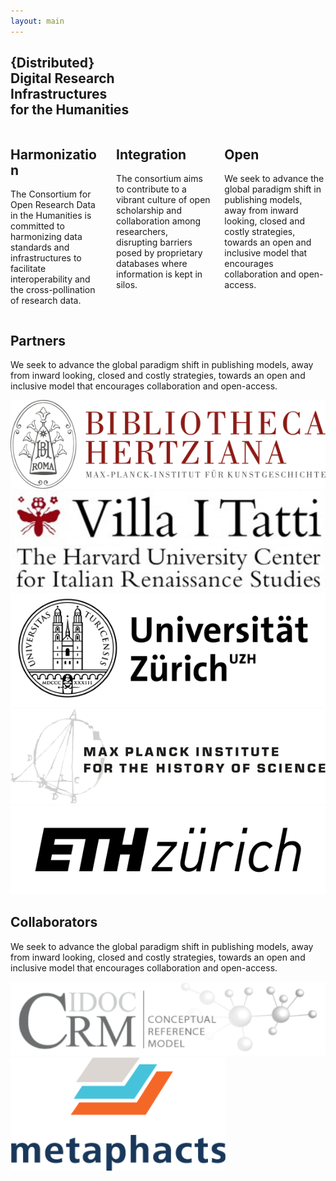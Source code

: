 ```yaml
---
layout: main
---
```

<main class="home">
	<div class="container">
		<section class="home-section" id="info">
			<div class="section-title">
				<h1>{Distributed} <br>Digital Research <br>Infrastructures <br>for the Humanities</h1>
			</div>
			<div class="columns">
				<div class="column info-widget">
					<span class="fas fa-code-branch"></span>
					<h2>Harmonization</h2>
					<p>The Consortium for Open Research Data in the Humanities is committed to harmonizing data standards and infrastructures to facilitate interoperability and the cross-pollination of research data.</p>
				</div>
				<div class="column info-widget">
					<span class="fas fa-sitemap"></span>
					<h2>Integration</h2>
					<p>The consortium aims to contribute to a vibrant culture of open scholarship and collaboration among researchers, disrupting barriers posed by proprietary databases where information is kept in silos.</p>
				</div>
				<div class="column info-widget">
					<span class="fas fa-lock-open"></span>
					<h2>Open</h2>
					<p>We seek to advance the global paradigm shift in publishing models, away from inward looking, closed and costly strategies, towards an open and inclusive model that encourages collaboration and open-access.</p>
				</div>
			</div>
		</section>
		<section class="home-section" id="partners">
			<div class="section-title">
				<h1>Partners</h1>
				<p>We seek to advance the global paradigm shift in publishing models, away from inward looking, closed and costly strategies, towards an open and inclusive model that encourages collaboration and open-access.</p>
			</div>
			<div id="partners-list">
				<div class="partner"><img src="assets/images/bibliotheca-hertziana.svg" alt="Bibliotheca Hertziana"></div>
				<div class="partner"><img src="assets/images/villa-i-tatti.svg" alt="Villa I Tatti"></div>
				<div class="partner"><img src="assets/images/universitat-zurich.svg" alt="Universitat Zurich"></div>
				<div class="partner"><img src="assets/images/max-planck.svg" alt="Max Planck Institute for the History of Science"></div>
				<div class="partner"><img src="assets/images/eth-zurich.svg" alt="ETH Zurich"></div>
			</div>
		</section>
		<!--
				<section class="home-section" id="news">
						<div class="section-title">
								<h1>News</h1>
						</div>
						<div class="home-posts-container columns">
								{% assign count = 0 %}
								{% for post in site.posts %}
										{% if count == 3 %}{% break %}{% endif %}
										<article class="post column">
												<a href="{{ post.url | prepend: site.baseurl }}" class="post-image">
														<img src="{{ post.hero }}">
												</a>
												<a href="{{ site.url }}{{ site.baseurl }}/category/{{ post.category }}" class="post-categories">
														{{ post.categories }}
												</a>
												<a class="post-link" href="{{ post.url | prepend: site.baseurl }}">
														<h2 class="post-title">{{ post.title }}</h2>
												</a>
												<a class="post-link" href="{{ post.url | prepend: site.baseurl }}">
														<p class="post-description">
																{{ post.introduction }}
														</p>
												</a>
										</article>
										{% assign count = count | plus:1 %}
								{% endfor %}
						</div>
						<div class="button-container">
								<a href="{{ site.url }}{{ site.baseurl }}/news/" class="button">News</a>
						</div>
				</section>
		-->
		<section class="home-section" id="collaborators">
			<div class="section-title">
				<h1>Collaborators</h1>
				<p>We seek to advance the global paradigm shift in publishing models, away from inward looking, closed and costly strategies, towards an open and inclusive model that encourages collaboration and open-access.</p>
			</div>
			<div id="collab-list">
				<div class="partner"><img src="assets/images/crm.svg" alt="CRM"></div>
				<!-- <div class="partner"><img src="assets/images/researchspace.svg" alt="ResearchSpace"></div> -->
				<div class="partner"><img src="assets/images/metaphacts.svg" alt="Metaphacts"></div>
			</div>
		</section>
	</div>
</main>